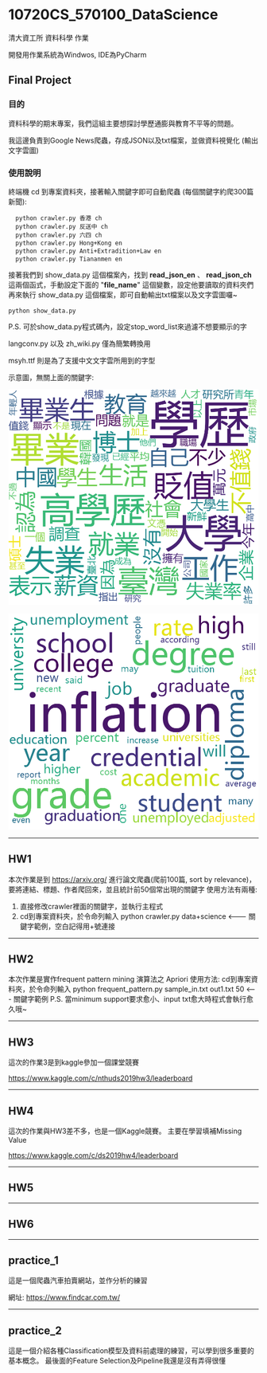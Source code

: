 ﻿# 10720CS_570100_DataScience
清大資工所 資料科學 作業

開發用作業系統為Windwos, IDE為PyCharm

## Final Project
### 目的

資料科學的期末專案，我們這組主要想探討學歷通膨與教育不平等的問題。

我這邊負責到Google News爬蟲，存成JSON以及txt檔案，並做資料視覺化 (輸出文字雲圖)

### 使用說明

終端機 cd 到專案資料夾，接著輸入關鍵字即可自動爬蟲 (每個關鍵字約爬300篇新聞): 

```python=
  python crawler.py 香港 ch
  python crawler.py 反送中 ch
  python crawler.py 六四 ch
  python crawler.py Hong+Kong en
  python crawler.py Anti+Extradition+Law en
  python crawler.py Tiananmen en
```

接著我們到 show_data.py 這個檔案內，找到 **read_json_en** 、 **read_json_ch** 這兩個函式，手動設定下面的 "**file_name**" 這個變數，設定他要讀取的資料夾們
再來執行 show_data.py 這個檔案，即可自動輸出txt檔案以及文字雲圖囉~ 

```python=
python show_data.py
```

P.S. 可於show_data.py程式碼內，設定stop_word_list來過濾不想要顯示的字

langconv.py 以及 zh_wiki.py 僅為簡繁轉換用

msyh.ttf 則是為了支援中文文字雲所用到的字型

示意圖，無關上面的關鍵字:

![image](https://github.com/shawn2000100/10720CS_570100_DataScience/blob/master/DataScience_Final/word_count_text_ch_revised.png?raw=true)

![image](https://github.com/shawn2000100/10720CS_570100_DataScience/blob/master/DataScience_Final/word_count_text_en_revised.png)

---

## HW1
本次作業是到 https://arxiv.org/ 進行論文爬蟲(爬前100篇, sort by relevance)，要將連結、標題、作者爬回來，並且統計前50個常出現的關鍵字
使用方法有兩種:
  1. 直接修改crawler裡面的關鍵字，並執行主程式
  2. cd到專案資料夾，於令命列輸入 python crawler.py data+science   <--- 關鍵字範例，空白記得用+號連接

---

## HW2
本次作業是實作frequent pattern mining 演算法之 Apriori
使用方法:
  cd到專案資料夾，於令命列輸入 python frequent_pattern.py sample_in.txt out1.txt 50   <--- 關鍵字範例
  P.S. 當minimum support要求愈小、input txt愈大時程式會執行愈久哦~

---

## HW3
這次的作業3是到kaggle參加一個課堂競賽

https://www.kaggle.com/c/nthuds2019hw3/leaderboard

---

## HW4
這次的作業與HW3差不多，也是一個Kaggle競賽。 主要在學習填補Missing Value

https://www.kaggle.com/c/ds2019hw4/leaderboard

---

## HW5

---

## HW6

---

## practice_1 
這是一個爬蟲汽車拍賣網站，並作分析的練習

網址: https://www.findcar.com.tw/

---

## practice_2
這是一個介紹各種Classification模型及資料前處理的練習，可以學到很多重要的基本概念。 
最後面的Feature Selection及Pipeline我還是沒有弄得很懂
